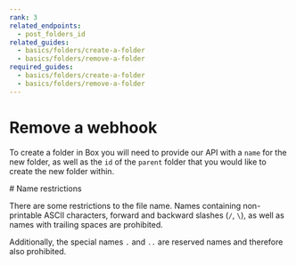 ```yaml
---
rank: 3
related_endpoints:
  - post_folders_id
related_guides:
  - basics/folders/create-a-folder
  - basics/folders/remove-a-folder
required_guides:
  - basics/folders/create-a-folder
  - basics/folders/remove-a-folder
---
```


# Remove a webhook

To create a folder in Box you will need to provide our API with a `name` for the new folder, as well as the `id` of the `parent` folder that you would like to create the new folder within.

<Samples id='post_folders_id'></Samples>

<Message type='notice'>
  # Name restrictions
  
  There are some restrictions to the file name. Names containing non-printable ASCII characters, forward
  and backward slashes (`/`, `\`), as well as names with trailing spaces are prohibited.

  Additionally, the special names `.` and `..` are reserved names and therefore also prohibited.
</Message>